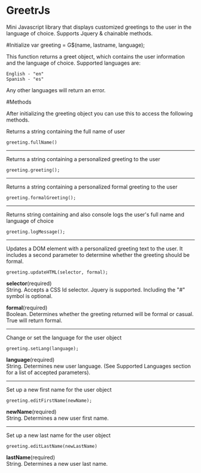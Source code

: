 # GreetrJs
Mini Javascript library that displays customized greetings to the user in the language of choice. Supports Jquery & chainable methods.

#Initialize
  var greeting = G$(name, lastname, language);
  
  This function returns a greet object, which contains the user information and the language of choice.
  Supported languages are:
  
	English - "en"
	Spanish - "es"
	
	
  Any other languages will return an error.
  
#Methods

After initializing the greeting object you can use this to access the following methods.

Returns a string containing the full name of user<br/>
	
	greeting.fullName() 

----------
Returns a string containing a personalized greeting to the user 

	greeting.greeting(); 

----------
Returns a string containing a personalized formal greeting to the user

	greeting.formalGreeting();

----------
Returns string containing and also console logs the user's full name and language of choice

	greeting.logMessage();

----------
Updates a DOM element with a personalized greeting text to the user. It includes a second parameter to determine whether the greeting should be formal.

	greeting.updateHTML(selector, formal);
  **selector**(required)<br/>
  String. Accepts a CSS Id selector. Jquery is supported. Including the "#" symbol is optional.

  **formal**(required)<br/>
  Boolean. Determines whether the greeting returned will be formal or casual. True will return formal.

----------
Change or set the language for the user object

	greeting.setLang(language);
  **language**(required)<br/>
  String. Determines new user language. (See Supported Languages section for a list of accepted parameters).

----------
Set up a new first name for the user object

	greeting.editFirstName(newName);
	
  **newName**(required)<br/>
  String. Determines a new user first name.
  
----------
Set up a new last name for the user object

	greeting.editLastName(newLastName)
  **lastName**(required)<br/>
  String. Determines a new user last name.

	
